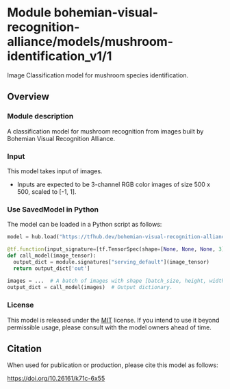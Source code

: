 # Module bohemian-visual-recognition-alliance/models/mushroom-identification_v1/1
Image Classification model for mushroom species identification.


<!-- fine-tunable: true -->
<!-- format: saved_model -->
<!-- asset-path: http://ptak.felk.cvut.cz/personal/picekluk/DanishSvampeAtlas/Inception_v4_saved_model_1.tar.gz -->
<!-- module-type: image-classification -->
<!-- task: image-classification -->
<!-- network-architecture: inception-v4 -->
<!-- license: MIT -->
<!-- interactive-model-name: vision -->

## Overview


### Module description

A classification model for mushroom recognition from images built by Bohemian Visual Recognition Alliance.

### Input

This model takes input of images.

* Inputs are expected to be 3-channel RGB color images of size 500 x 500, scaled to [-1, 1].

### Use SavedModel in Python

The model can be loaded in a Python script as follows:

```python
model = hub.load("https://tfhub.dev/bohemian-visual-recognition-alliance/models/mushroom-identification_v1/1")

@tf.function(input_signature=[tf.TensorSpec(shape=[None, None, None, 3], dtype=tf.float32)])
def call_model(image_tensor):
  output_dict = module.signatures["serving_default"](image_tensor)
  return output_dict['out']
  
images = ...  # A batch of images with shape [batch_size, height, width, 3].
output_dict = call_model(images)  # Output dictionary.
```

### License

This model is released under the [MIT](http://ptak.felk.cvut.cz/personal/picekluk/DanishSvampeAtlas/LICENSE) license. If you intend to use it beyond permissible usage, please consult with the model owners ahead of time.


## Citation

When used for publication or production, please cite this model as follows:

https://doi.org/10.26161/k71c-6x55
